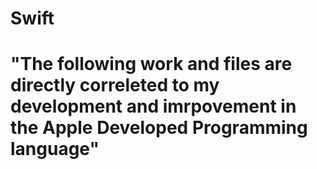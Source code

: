 # Swift
# "The following work and files are directly correleted to my development and imrpovement in the Apple Developed Programming language"
